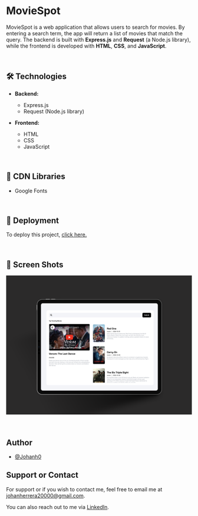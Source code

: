 # MovieSpot

MovieSpot is a web application that allows users to search for movies. By entering a search term, the app will return a list of movies that match the query. The backend is built with **Express.js** and **Request** (a Node.js library), while the frontend is developed with **HTML**, **CSS**, and **JavaScript**.

&nbsp;

## 🛠 Technologies

- **Backend:**

  - Express.js
  - Request (Node.js library)

- **Frontend:**
  - HTML
  - CSS
  - JavaScript

&nbsp;

## 📖 CDN Libraries

- Google Fonts

&nbsp;

## 🚀 Deployment

To deploy this project, [click here.](https://moviespot-mseu.onrender.com/)

&nbsp;

## 📸 Screen Shots

![](./assets/screen1.png)

&nbsp;

## Author

- [@Johanh0](https://www.github.com/johanh0)

## Support or Contact

For support or if you wish to contact me, feel free to email me at [johanherrera20000@gmail.com](mailto:johanherrera20000@gmail.com).

You can also reach out to me via [LinkedIn](https://www.linkedin.com/in/johanh0/).
